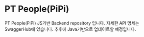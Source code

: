 # PT People(PiPi)
PT People(PiPi) JS기반 Backend repository 입니다.
자세한 API 명세는 SwaggerHub에 있습니다.
추후에 Java기반으로 업데이트할 예정입니다.
